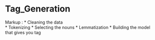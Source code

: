 # Tag_Generation

Markup : * Cleaning the data     
         * Tokenizing
         * Selecting the nouns
         * Lemmatization
         * Building the model that gives you tag
         
